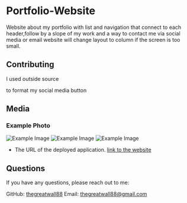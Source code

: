 # Portfolio-Website
Website about my portfolio with list and navigation that connect to each header,follow by a slope of my work and a way to contact me via social media or email
website will change layout to column if the screen is too small.

## Contributing
I used outside source 
   <link rel="stylesheet" href="https://cdnjs.cloudflare.com/ajax/libs/font-awesome/4.7.0/css/font-awesome.min.css">
to format my social media button

## Media
### Example Photo
![Example Image](./Assets/Images/Screenshot%202024-08-25%20101308.png)
![Example Image](./Assets/Images/Screenshot%202024-08-25%20101341.png)
![Example Image](./Assets/Images/Screenshot%202024-08-25%20101404.png)

* The URL of the deployed application.
[link to the website](https://github.com/thegreatwall88/Portfolio-Website/)

## Questions
If you have any questions, please reach out to me:

GitHub: [thegreatwall88](https://thegreatwall88.github.io/Portfolio-Website/)
Email: thegreatwall88@gmail.com
